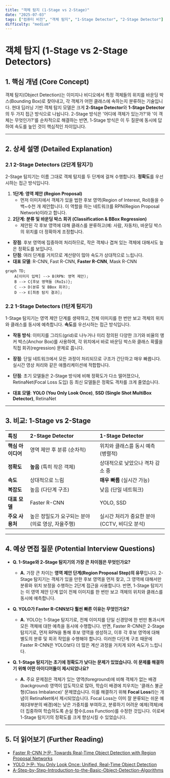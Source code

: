 ```yaml
---
title: "객체 탐지 (1-Stage vs 2-Stage)"
date: "2025-07-03"
tags: ["컴퓨터 비전", "객체 탐지", "1-Stage Detector", "2-Stage Detector"]
difficulty: "medium"
---
```


# 객체 탐지 (1-Stage vs 2-Stage Detectors)

## 1. 핵심 개념 (Core Concept)

객체 탐지(Object Detection)는 이미지나 비디오에서 특정 객체들의 위치를 바운딩 박스(Bounding Box)로 찾아내고, 각 객체가 어떤 클래스에 속하는지 분류하는 기술입니다. 현대 딥러닝 기반 객체 탐지 모델은 크게 **2-Stage Detector**와 **1-Stage Detector**의 두 가지 접근 방식으로 나뉩니다. 2-Stage 방식은 '어디에 객체가 있는가?'와 '이 객체는 무엇인가?'를 순차적으로 해결하는 반면, 1-Stage 방식은 이 두 질문에 동시에 답하여 속도를 높인 것이 핵심적인 차이입니다.

---

## 2. 상세 설명 (Detailed Explanation)

### 2.1 2-Stage Detectors (2단계 탐지기)

2-Stage 탐지기는 이름 그대로 객체 탐지를 두 단계에 걸쳐 수행합니다. **정확도**를 우선시하는 접근 방식입니다.

1.  **1단계: 영역 제안 (Region Proposal)**
    *   먼저 이미지에서 객체가 있을 법한 후보 영역(Region of Interest, RoI)들을 수백~수천 개 제안합니다. 이 역할을 하는 네트워크를 RPN(Region Proposal Network)이라고 합니다.
2.  **2단계: 분류 및 바운딩 박스 회귀 (Classification & BBox Regression)**
    *   제안된 각 후보 영역에 대해 클래스를 분류하고(예: 사람, 자동차), 바운딩 박스의 위치를 더 정확하게 조정합니다.

*   **장점**: 후보 영역에 집중하여 처리하므로, 작은 객체나 겹쳐 있는 객체에 대해서도 높은 정확도를 보입니다.
*   **단점**: 여러 단계를 거치므로 계산량이 많아 속도가 상대적으로 느립니다.
*   **대표 모델**: R-CNN, Fast R-CNN, **Faster R-CNN**, Mask R-CNN

```mermaid
graph TD;
    A[이미지 입력] --> B(RPN: 영역 제안);
    B --> C{후보 영역들 (RoIs)};
    C --> D(분류 및 BBox 회귀);
    D --> E[최종 탐지 결과];
```

### 2.2 1-Stage Detectors (1단계 탐지기)

1-Stage 탐지기는 영역 제안 단계를 생략하고, 전체 이미지를 한 번만 보고 객체의 위치와 클래스를 동시에 예측합니다. **속도**를 우선시하는 접근 방식입니다.

*   **작동 방식**: 이미지를 그리드(grid)로 나누거나 미리 정의된 다양한 크기와 비율의 앵커 박스(Anchor Box)를 사용하여, 각 위치에서 바로 바운딩 박스와 클래스 확률을 직접 회귀(regression) 문제로 풉니다.

*   **장점**: 단일 네트워크에서 모든 과정이 처리되므로 구조가 간단하고 매우 빠릅니다. 실시간 영상 처리와 같은 애플리케이션에 적합합니다.
*   **단점**: 초기 모델들은 2-Stage 방식에 비해 정확도가 다소 떨어졌으나, RetinaNet(Focal Loss 도입) 등 최신 모델들은 정확도 격차를 크게 줄였습니다.
*   **대표 모델**: **YOLO (You Only Look Once)**, **SSD (Single Shot MultiBox Detector)**, RetinaNet

---

## 3. 비교: 1-Stage vs 2-Stage

| 특징 | 2-Stage Detector | 1-Stage Detector |
| :--- | :--- | :--- |
| **핵심 아이디어** | 영역 제안 후 분류 (순차적) | 위치와 클래스를 동시 예측 (병렬적) |
| **정확도** | **높음** (특히 작은 객체) | 상대적으로 낮았으나 격차 감소 중 |
| **속도** | 상대적으로 느림 | **매우 빠름** (실시간 가능) |
| **복잡도** | 높음 (다단계 구조) | 낮음 (단일 네트워크) |
| **대표 모델** | Faster R-CNN | YOLO, SSD |
| **주요 사용처** | 높은 정밀도가 요구되는 분야 (의료 영상, 자율주행) | 실시간 처리가 중요한 분야 (CCTV, 비디오 분석) |

---

## 4. 예상 면접 질문 (Potential Interview Questions)

*   **Q. 1-Stage와 2-Stage 탐지기의 가장 큰 차이점은 무엇인가요?**
    *   **A.** 가장 큰 차이는 **영역 제안 단계(Region Proposal Step)의 유무**입니다. 2-Stage 탐지기는 객체가 있을 만한 후보 영역을 먼저 찾고, 그 영역에 대해서만 분류와 위치 보정을 수행하는 2단계 접근을 사용합니다. 반면, 1-Stage 탐지기는 이 영역 제안 단계 없이 전체 이미지를 한 번만 보고 객체의 위치와 클래스를 동시에 예측합니다.

*   **Q. YOLO가 Faster R-CNN보다 훨씬 빠른 이유는 무엇인가요?**
    *   **A.** YOLO는 1-Stage 탐지기로, 전체 이미지를 단일 신경망에 한 번만 통과시켜 모든 객체에 대한 예측을 동시에 수행합니다. 반면, Faster R-CNN은 2-Stage 탐지기로, 먼저 RPN을 통해 후보 영역을 생성하고, 이후 각 후보 영역에 대해 별도의 분류 및 회귀 작업을 수행해야 합니다. 이러한 다단계 구조 때문에 Faster R-CNN은 YOLO보다 더 많은 계산 과정을 거치게 되어 속도가 느립니다.

*   **Q. 1-Stage 탐지기는 초기에 정확도가 낮다는 문제가 있었습니다. 이 문제를 해결하기 위해 어떤 아이디어들이 제시되었나요?**
    *   **A.** 주요 문제점은 객체가 있는 영역(foreground)에 비해 객체가 없는 배경(background) 영역이 압도적으로 많아, 학습이 배경에 치우치는 '클래스 불균형(Class Imbalance)' 문제였습니다. 이를 해결하기 위해 **Focal Loss**라는 개념이 RetinaNet에서 제시되었습니다. Focal Loss는 이미 잘 분류되는 쉬운 예제(대부분의 배경)에는 낮은 가중치를 부여하고, 분류하기 어려운 예제(객체)에 더 집중하여 학습하도록 손실 함수(Loss Function)를 수정한 것입니다. 이로써 1-Stage 탐지기의 정확도를 크게 향상시킬 수 있었습니다.

---

## 5. 더 읽어보기 (Further Reading)

*   [Faster R-CNN 논문: Towards Real-Time Object Detection with Region Proposal Networks](https://arxiv.org/abs/1506.01497)
*   [YOLO 논문: You Only Look Once: Unified, Real-Time Object Detection](https://arxiv.org/abs/1506.02640)
*   [A-Step-by-Step-Introduction-to-the-Basic-Object-Detection-Algorithms](https://www.v7labs.com/blog/object-detection-algorithms)